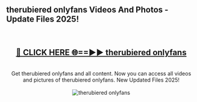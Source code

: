 <h2>therubiered onlyfans Videos And Photos - Update Files 2025!</h2>
<br>
<div align="center">
<h2><a href="https://linkcuts.com/hfmhzwbr" rel="nofollow">🔴 CLICK HERE 🌐==►► therubiered onlyfans</a></h2>
<br>
Get therubiered onlyfans and all content. Now you can access all videos and pictures of therubiered onlyfans. New Updated Files 2025!
<br>
<br>
<a href="https://linkcuts.com/hfmhzwbr" rel="nofollow" data-target="animated-image.originalLink"><img src="https://i.ibb.co.com/WyWwxjT/player-gif2.gif" alt="therubiered onlyfans" style="max-width: 100%; display: inline-block;" data-target="animated-image.originalImage"></a>
</div>
<br>